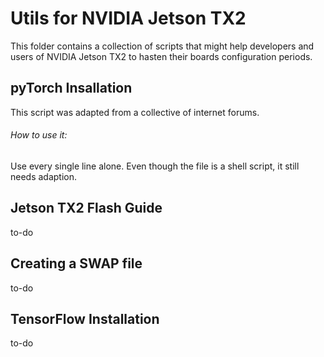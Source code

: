 # Utils for NVIDIA Jetson TX2 #

This folder contains a collection of scripts that might help developers and users of NVIDIA Jetson TX2 to hasten their boards configuration periods.



## pyTorch Insallation ##
This script was adapted from a collective of internet forums.

###### How to use it: ######
Use every single line alone. Even though the file is a shell script, it still needs adaption.

## Jetson TX2 Flash Guide ##
to-do

## Creating a SWAP file ##
to-do

## TensorFlow Installation ##
to-do
